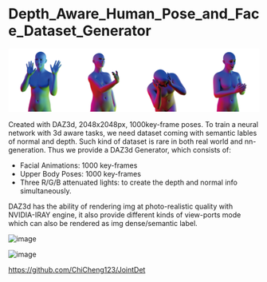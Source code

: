 # Depth_Aware_Human_Pose_and_Face_Dataset_Generator

![image](https://github.com/AI796/Depth_Aware_Human_Pose_and_Face_Dataset_Generator/blob/main/img/sample-03.jpg)

Created with DAZ3d, 2048x2048px, 1000key-frame poses.
To train a neural network with 3d aware tasks, we need dataset coming with semantic lables of normal and depth. Such kind of dataset is rare in both real world and nn-generation.
Thus we provide a DAZ3d Generator, which consists of:
- Facial Animations: 1000 key-frames
- Upper Body Poses: 1000 key-frames
- Three R/G/B attenuated lights: to create the depth and normal info simultaneously.

DAZ3d has the ability of rendering img at photo-realistic quality with NVIDIA-IRAY engine, it also provide different kinds of view-ports mode which can also be rendered as img dense/semantic label.

![image](https://github.com/AI796/Depth_Aware_Human_Pose_and_Face_Dataset_Generator/blob/main/img/sample-02.jpg)


![image](https://github.com/AI796/Depth_Aware_Human_Pose_and_Face_Dataset_Generator/blob/main/img/sample-01.jpg)

https://github.com/ChiCheng123/JointDet
